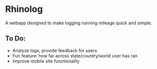 Rhinolog
============

A webapp designed to make logging running mileage quick and simple.

To Do:
------

- Analyze logs, provide feedback for users
- Fun feature: how far across state/country/world user has ran
- Improve mobile site functionality

